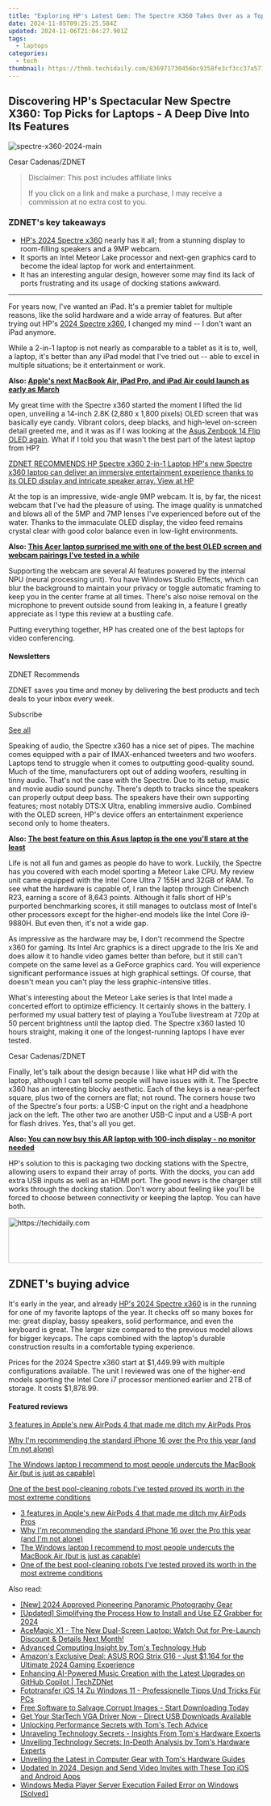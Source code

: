 ```yaml
---
title: "Exploring HP's Latest Gem: The Spectre X360 Takes Over as a Top Contender for Best Laptop This Year - Insights From ZDNet"
date: 2024-11-05T09:25:25.584Z
updated: 2024-11-06T21:04:27.901Z
tags:
  - laptops
categories:
  - tech
thumbnail: https://thmb.techidaily.com/836971730456bc9358fe3cf3cc37a571dba17728e808122dfec490930e9df565.jpg
---
```


## Discovering HP's Spectacular New Spectre X360: Top Picks for Laptops - A Deep Dive Into Its Features

![spectre-x360-2024-main](https://www.zdnet.com/a/img/resize/5ef6a33fe2c17fd44293b9219d7b6c62e9da31b9/2024/02/02/a768cfe9-8091-4e3e-a325-71784d75ea57/hp-spectre-new-main.jpg?auto=webp&width=1280)

Cesar Cadenas/ZDNET

>  Disclaimer: This post includes affiliate links
>
>  If you click on a link and make a purchase, I may receive a commission at no extra cost to you.
>

### ZDNET's key takeaways

* [HP's 2024 Spectre x360](https://www.tkqlhce.com/click-9041660-15850793?url=https%3A%2F%2Fwww.hp.com%2Fus-en%2Fshop%2Fpdp%2Fhp-spectre-x360-2-in-1-laptop-14t-eu000-14-7k635av-1&sid=zd-%5F%5FCOM%5FCLICK%5FID%5F%5F-dtp) nearly has it all; from a stunning display to room-filling speakers and a 9MP webcam.
* It sports an Intel Meteor Lake processor and next-gen graphics card to become the ideal laptop for work and entertainment.
* It has an interesting angular design, however some may find its lack of ports frustrating and its usage of docking stations awkward.

---

For years now, I've wanted an iPad. It's a premier tablet for multiple reasons, like the solid hardware and a wide array of features. But after trying out HP's [2024 Spectre x360](https://www.tkqlhce.com/click-9041660-15850793?url=https%3A%2F%2Fwww.hp.com%2Fus-en%2Fshop%2Fpdp%2Fhp-spectre-x360-2-in-1-laptop-14t-eu000-14-7k635av-1&sid=zd-%5F%5FCOM%5FCLICK%5FID%5F%5F-dtp), I changed my mind -- I don't want an iPad anymore. 

While a 2-in-1 laptop is not nearly as comparable to a tablet as it is to, well, a laptop, it's better than any iPad model that I've tried out -- able to excel in multiple situations; be it entertainment or work. 

**Also: [Apple's next MacBook Air, iPad Pro, and iPad Air could launch as early as March](https://www.zdnet.com/article/apple-reportedly-releasing-new-macbook-air-ipad-air-and-ipad-pro/)**

My great time with the Spectre x360 started the moment I lifted the lid open, unveiling a 14-inch 2.8K (2,880 x 1,800 pixels) OLED screen that was basically eye candy. Vibrant colors, deep blacks, and high-level on-screen detail greeted me, and it was as if I was looking at the [Asus Zenbook 14 Flip OLED again](https://www.zdnet.com/article/i-challenge-you-to-find-a-better-looking-laptop-for-under-1000-than-this/). What if I told you that wasn't the best part of the latest laptop from HP?

[ZDNET RECOMMENDS HP Spectre x360 2-in-1 Laptop HP's new Spectre x360 laptop can deliver an immersive entertainment experience thanks to its OLED display and intricate speaker array. View at HP](https://www.tkqlhce.com/click-9041660-15850793?url=https%3A%2F%2Fwww.hp.com%2Fus-en%2Fshop%2Fpdp%2Fhp-spectre-x360-2-in-1-laptop-14t-eu000-14-7k635av-1&sid=zd-%5F%5FCOM%5FCLICK%5FID%5F%5F-dtp)

At the top is an impressive, wide-angle 9MP webcam. It is, by far, the nicest webcam that I've had the pleasure of using. The image quality is unmatched and blows all of the 5MP and 7MP lenses I've experienced before out of the water. Thanks to the immaculate OLED display, the video feed remains crystal clear with good color balance even in low-light environments.

**Also: [This Acer laptop surprised me with one of the best OLED screen and webcam pairings I've tested in a while](https://www.zdnet.com/article/this-acer-laptop-has-one-of-the-best-oled-screen-and-webcam-pairings-that-ive-seen-in-a-while/)**

Supporting the webcam are several AI features powered by the internal NPU (neural processing unit). You have Windows Studio Effects, which can blur the background to maintain your privacy or toggle automatic framing to keep you in the center frame at all times. There's also noise removal on the microphone to prevent outside sound from leaking in, a feature I greatly appreciate as I type this review at a bustling cafe.

Putting everything together, HP has created one of the best laptops for video conferencing.

#### Newsletters

ZDNET Recommends

ZDNET saves you time and money by delivering the best products and tech deals to your inbox every week.

 Subscribe

[See all](https://www.zdnet.com/newsletters/)

Speaking of audio, the Spectre x360 has a nice set of pipes. The machine comes equipped with a pair of IMAX-enhanced tweeters and two woofers. Laptops tend to struggle when it comes to outputting good-quality sound. Much of the time, manufacturers opt out of adding woofers, resulting in tinny audio. That's not the case with the Spectre. Due to its setup, music and movie audio sound punchy. There's depth to tracks since the speakers can properly output deep bass. The speakers have their own supporting features; most notably DTS:X Ultra, enabling immersive audio. Combined with the OLED screen, HP's device offers an entertainment experience second only to home theaters.

**Also: [The best feature on this Asus laptop is the one you'll stare at the least](https://www.zdnet.com/article/the-best-feature-on-this-asus-laptop-is-the-one-youll-stare-at-the-least/)**

Life is not all fun and games as people do have to work. Luckily, the Spectre has you covered with each model sporting a Meteor Lake CPU. My review unit came equipped with the Intel Core Ultra 7 155H and 32GB of RAM. To see what the hardware is capable of, I ran the laptop through Cinebench R23, earning a score of 8,643 points. Although it falls short of HP's purported benchmarking scores, it still manages to outclass most of Intel's other processors except for the higher-end models like the Intel Core i9-9880H. But even then, it's not a wide gap.

As impressive as the hardware may be, I don't recommend the Spectre x360 for gaming. Its Intel Arc graphics is a direct upgrade to the Iris Xe and does allow it to handle video games better than before, but it still can't compete on the same level as a GeForce graphics card. You will experience significant performance issues at high graphical settings. Of course, that doesn't mean you can't play the less graphic-intensive titles.

What's interesting about the Meteor Lake series is that Intel made a concerted effort to optimize efficiency. It certainly shows in the battery. I performed my usual battery test of playing a YouTube livestream at 720p at 50 percent brightness until the laptop died. The Spectre x360 lasted 10 hours straight, making it one of the longest-running laptops I have ever tested.

Cesar Cadenas/ZDNET

Finally, let's talk about the design because I like what HP did with the laptop, although I can tell some people will have issues with it. The Spectre x360 has an interesting blocky aesthetic. Each of the keys is a near-perfect square, plus two of the corners are flat; not round. The corners house two of the Spectre's four ports: a USB-C input on the right and a headphone jack on the left. The other two are another USB-C input and a USB-A port for flash drives. Yes, that's all you get.

**Also: [You can now buy this AR laptop with 100-inch display - no monitor needed](https://www.zdnet.com/article/you-can-now-buy-this-ar-laptop-with-100-inch-display-no-monitor-needed/)**

HP's solution to this is packaging two docking stations with the Spectre, allowing users to expand their array of ports. With the docks, you can add extra USB inputs as well as an HDMI port. The good news is the charger still works through the docking station. Don't worry about feeling like you'll be forced to choose between connectivity or keeping the laptop. You can have both.

<!-- affiliate ads begin -->
<a href="https://aligracehair.sjv.io/c/5597632/1918719/19272" target="_top" id="1918719">
  <img src="//a.impactradius-go.com/display-ad/19272-1918719" border="0" alt="https://techidaily.com" width="728" height="90"/>
</a>
<img height="0" width="0" src="https://aligracehair.sjv.io/i/5597632/1918719/19272" style="position:absolute;visibility:hidden;" border="0" />
<!-- affiliate ads end -->

## ZDNET's buying advice

It's early in the year, and already [HP's 2024 Spectre x360](https://www.tkqlhce.com/click-9041660-15850793?url=https%3A%2F%2Fwww.hp.com%2Fus-en%2Fshop%2Fpdp%2Fhp-spectre-x360-2-in-1-laptop-14t-eu000-14-7k635av-1&sid=zd-%5F%5FCOM%5FCLICK%5FID%5F%5F-dtp) is in the running for one of my favorite laptops of the year. It checks off so many boxes for me: great display, bassy speakers, solid performance, and even the keyboard is great. The larger size compared to the previous model allows for bigger keycaps. The caps combined with the laptop's durable construction results in a comfortable typing experience.

Prices for the 2024 Spectre x360 start at $1,449.99 with multiple configurations available. The unit I reviewed was one of the higher-end models sporting the Intel Core i7 processor mentioned earlier and 2TB of storage. It costs $1,878.99.

#### Featured reviews

[3 features in Apple's new AirPods 4 that made me ditch my AirPods Pros](https://www.zdnet.com/article/3-features-in-apples-new-airpods-4-that-made-me-ditch-my-airpods-pros/ "3 features in Apple's new AirPods 4 that made me ditch my AirPods Pros")

[Why I'm recommending the standard iPhone 16 over the Pro this year (and I'm not alone)](https://www.zdnet.com/article/why-im-recommending-the-standard-iphone-16-over-the-pro-this-year-and-im-not-alone/ "Why I'm recommending the standard iPhone 16 over the Pro this year (and I'm not alone)")

[The Windows laptop I recommend to most people undercuts the MacBook Air (but is just as capable)](https://www.zdnet.com/article/the-windows-laptop-i-recommend-to-most-people-undercuts-the-macbook-air-but-is-just-as-capable/ "The Windows laptop I recommend to most people undercuts the MacBook Air (but is just as capable)")

[One of the best pool-cleaning robots I've tested proved its worth in the most extreme conditions](https://www.zdnet.com/article/one-of-the-best-pool-cleaning-robots-ive-tested-is-450-off-for-prime-day/ "One of the best pool-cleaning robots I've tested proved its worth in the most extreme conditions")

* [3 features in Apple's new AirPods 4 that made me ditch my AirPods Pros](https://www.zdnet.com/article/3-features-in-apples-new-airpods-4-that-made-me-ditch-my-airpods-pros/ "3 features in Apple's new AirPods 4 that made me ditch my AirPods Pros")
* [Why I'm recommending the standard iPhone 16 over the Pro this year (and I'm not alone)](https://www.zdnet.com/article/why-im-recommending-the-standard-iphone-16-over-the-pro-this-year-and-im-not-alone/ "Why I'm recommending the standard iPhone 16 over the Pro this year (and I'm not alone)")
* [The Windows laptop I recommend to most people undercuts the MacBook Air (but is just as capable)](https://www.zdnet.com/article/the-windows-laptop-i-recommend-to-most-people-undercuts-the-macbook-air-but-is-just-as-capable/ "The Windows laptop I recommend to most people undercuts the MacBook Air (but is just as capable)")
* [One of the best pool-cleaning robots I've tested proved its worth in the most extreme conditions](https://www.zdnet.com/article/one-of-the-best-pool-cleaning-robots-ive-tested-is-450-off-for-prime-day/ "One of the best pool-cleaning robots I've tested proved its worth in the most extreme conditions")

<ins class="adsbygoogle"
     style="display:block"
     data-ad-format="autorelaxed"
     data-ad-client="ca-pub-7571918770474297"
     data-ad-slot="1223367746"></ins>

<ins class="adsbygoogle"
     style="display:block"
     data-ad-client="ca-pub-7571918770474297"
     data-ad-slot="8358498916"
     data-ad-format="auto"
     data-full-width-responsive="true"></ins>

<span class="atpl-alsoreadstyle">Also read:</span>
<div><ul>
<li><a href="https://fox-direct.techidaily.com/new-2024-approved-pioneering-panoramic-photography-gear/"><u>[New] 2024 Approved Pioneering Panoramic Photography Gear</u></a></li>
<li><a href="https://screen-video-capture.techidaily.com/updated-simplifying-the-process-how-to-install-and-use-ez-grabber-for-2024/"><u>[Updated] Simplifying the Process How to Install and Use EZ Grabber for 2024</u></a></li>
<li><a href="https://hardware-reviews.techidaily.com/1723862676764-acemagic-x1-the-new-dual-screen-laptop-watch-out-for-pre-launch-discount-and-details-next-month/"><u>AceMagic X1 - The New Dual-Screen Laptop: Watch Out for Pre-Launch Discount & Details Next Month!</u></a></li>
<li><a href="https://hardware-reviews.techidaily.com/advanced-computing-insight-by-toms-technology-hub/"><u>Advanced Computing Insight by Tom's Technology Hub</u></a></li>
<li><a href="https://hardware-reviews.techidaily.com/amazons-exclusive-deal-asus-rog-strix-g16-just-1164-for-the-ultimate-2024-gaming-experience/"><u>Amazon's Exclusive Deal: ASUS ROG Strix G16 - Just $1,164 for the Ultimate 2024 Gaming Experience</u></a></li>
<li><a href="https://win-info.techidaily.com/enhancing-ai-powered-music-creation-with-the-latest-upgrades-on-github-copilot-techzdnet/"><u>Enhancing AI-Powered Music Creation with the Latest Upgrades on GitHub Copilot | TechZDNet</u></a></li>
<li><a href="https://win-popular.techidaily.com/fototransfer-ios-14-zu-windows-11-professionelle-tipps-und-tricks-fur-pcs/"><u>Fototransfer iOS 14 Zu Windows 11 - Professionelle Tipps Und Tricks Für PCs</u></a></li>
<li><a href="https://data-safeguard.techidaily.com/1721267707186-free-software-to-salvage-corrupt-images-start-downloading-today/"><u>Free Software to Salvage Corrupt Images - Start Downloading Today</u></a></li>
<li><a href="https://hardware-updates.techidaily.com/get-your-startech-vga-driver-now-direct-usb-downloads-available/"><u>Get Your StarTech VGA Driver Now - Direct USB Downloads Available</u></a></li>
<li><a href="https://hardware-reviews.techidaily.com/unlocking-performance-secrets-with-toms-tech-advice/"><u>Unlocking Performance Secrets with Tom's Tech Advice</u></a></li>
<li><a href="https://hardware-reviews.techidaily.com/unraveling-technology-secrets-insights-from-toms-hardware-experts/"><u>Unraveling Technology Secrets - Insights From Tom's Hardware Experts</u></a></li>
<li><a href="https://hardware-reviews.techidaily.com/unveiling-technology-secrets-in-depth-analysis-by-toms-hardware-experts/"><u>Unveiling Technology Secrets: In-Depth Analysis by Tom's Hardware Experts</u></a></li>
<li><a href="https://hardware-reviews.techidaily.com/unveiling-the-latest-in-computer-gear-with-toms-hardware-guides/"><u>Unveiling the Latest in Computer Gear with Tom's Hardware Guides</u></a></li>
<li><a href="https://smart-video-editing.techidaily.com/updated-in-2024-design-and-send-video-invites-with-these-top-ios-and-android-apps/"><u>Updated In 2024, Design and Send Video Invites with These Top iOS and Android Apps</u></a></li>
<li><a href="https://win-howtos.techidaily.com/windows-media-player-server-execution-failed-error-on-windows-solved/"><u>Windows Media Player Server Execution Failed Error on Windows [Solved]</u></a></li>
</ul></div>

